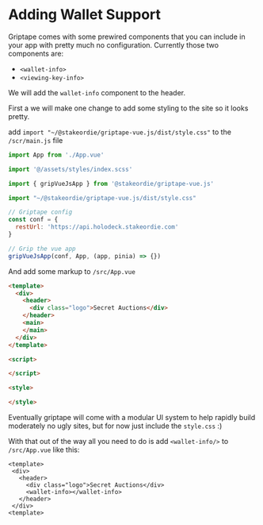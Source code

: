 # Adding Wallet Support

Griptape comes with some prewired components that you can include in your app with pretty much no configuration. Currently those two components are:

- `<wallet-info>`
- `<viewing-key-info>`

We will add the `wallet-info` component to the header.

First a we will make one change to add some styling to the site so it looks pretty.

add `import "~/@stakeordie/griptape-vue.js/dist/style.css"` to the `/scr/main.js` file

```javascript {7}
import App from './App.vue'

import '@/assets/styles/index.scss'

import { gripVueJsApp } from '@stakeordie/griptape-vue.js'

import "~/@stakeordie/griptape-vue.js/dist/style.css"

// Griptape config
const conf = {
  restUrl: 'https://api.holodeck.stakeordie.com'
}

// Grip the vue app
gripVueJsApp(conf, App, (app, pinia) => {})
```

And add some markup to `/src/App.vue`

```html
<template>
  <div>
    <header>
      <div class="logo">Secret Auctions</div>
    </header>
    <main>
    </main>
  </div>
</template>

<script>

</script>

<style>

</style>
```

 Eventually griptape will come with a modular UI system to help rapidly build moderately no ugly sites, but for now just include the `style.css` :)

 With that out of the way all you need to do is add `<wallet-info/>` to `/src/App.vue` like this:

 ```html{5}
 <template>
  <div>
    <header>
      <div class="logo">Secret Auctions</div>
      <wallet-info></wallet-info>
    </header>
  </div>
<template>
```